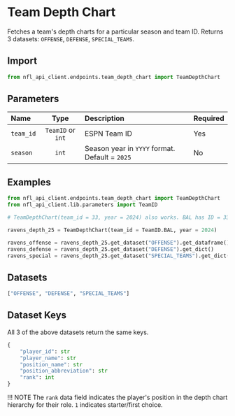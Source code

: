 # Team Depth Chart

Fetches a team's depth charts for a particular season and team ID. Returns 3 datasets: `OFFENSE`, `DEFENSE`, `SPECIAL_TEAMS`. 

## **Import** 

``` python
from nfl_api_client.endpoints.team_depth_chart import TeamDepthChart
```

## **Parameters**

| **Name**   | **Type** | **Description**                                                                | **Required** |
|:-----------|:--------:|:------------------------------------------------------------                   |:------------ |
| `team_id`  | `TeamID` or `int`  | ESPN Team ID        | Yes                   |   Yes |
| `season`   | `int`      | Season year in `YYYY` format. Default = `2025`        | No | 


## **Examples**

```python
from nfl_api_client.endpoints.team_depth_chart import TeamDepthChart
from nfl_api_client.lib.parameters import TeamID

# TeamDepthChart(team_id = 33, year = 2024) also works. BAL has ID = 33

ravens_depth_25 = TeamDepthChart(team_id = TeamID.BAL, year = 2024)

ravens_offense = ravens_depth_25.get_dataset("OFFENSE").get_dataframe()        
ravens_defense = ravens_depth_25.get_dataset("DEFENSE").get_dict()
ravens_special = ravens_depth_25.get_dataset("SPECIAL_TEAMS").get_dict()        
```

## **Datasets** 

```python
["OFFENSE", "DEFENSE", "SPECIAL_TEAMS"]
```


## **Dataset Keys**

All 3 of the above datasets return the same keys. 

```python
{
    "player_id": str    
    "player_name": str   
    "position_name": str
    "position_abbreviation": str
    "rank": int
}
```

!!! NOTE
    The `rank` data field indicates the player's position in the depth chart hierarchy for their role. `1` indicates starter/first choice. 

